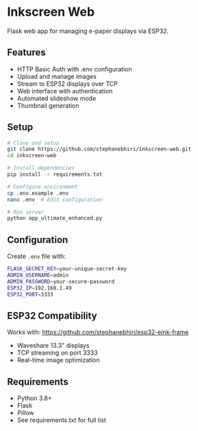 # Inkscreen Web

Flask web app for managing e-paper displays via ESP32.

## Features

- HTTP Basic Auth with .env configuration
- Upload and manage images
- Stream to ESP32 displays over TCP
- Web interface with authentication
- Automated slideshow mode
- Thumbnail generation

## Setup

```bash
# Clone and setup
git clone https://github.com/stephanebhiri/inkscreen-web.git
cd inkscreen-web

# Install dependencies
pip install -r requirements.txt

# Configure environment
cp .env.example .env
nano .env  # Edit configuration

# Run server
python app_ultimate_enhanced.py
```

## Configuration

Create `.env` file with:
```bash
FLASK_SECRET_KEY=your-unique-secret-key
ADMIN_USERNAME=admin
ADMIN_PASSWORD=your-secure-password
ESP32_IP=192.168.1.49
ESP32_PORT=3333
```

## ESP32 Compatibility

Works with: https://github.com/stephanebhiri/esp32-eink-frame
- Waveshare 13.3" displays
- TCP streaming on port 3333
- Real-time image optimization

## Requirements

- Python 3.8+
- Flask
- Pillow
- See requirements.txt for full list
